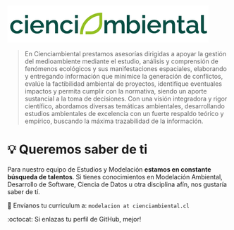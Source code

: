 ![](logo.png)

> En Cienciambiental prestamos asesorías dirigidas a apoyar la gestión del medioambiente mediante el estudio, análisis y comprensión de fenómenos ecológicos y sus manifestaciones espaciales, elaborando y entregando información que minimice la generación de conflictos, evalúe la factibilidad ambiental de proyectos, identifique eventuales impactos y permita cumplir con la normativa, siendo un aporte sustancial a la toma de decisiones. Con una visión integradora y rigor científico, abordamos diversas temáticas ambientales, desarrollando estudios ambientales de excelencia con un fuerte respaldo teórico y empírico, buscando la máxima trazabilidad de la información.

# :bulb: Queremos saber de ti

Para nuestro equipo de Estudios y Modelación **estamos en constante búsqueda de talentos**. Si tienes conocimientos en Modelación Ambiental, Desarrollo de Software, Ciencia de Datos u otra disciplina afín, nos gustaría saber de tí.

:e-mail: Envíanos tu curriculum a: ```modelacion at cienciambiental.cl```

:octocat: Si enlazas tu perfil de GitHub, mejor!
